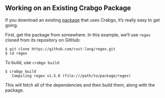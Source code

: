 ## Working on an Existing Crabgo Package

If you download an existing [package][def-package] that uses Crabgo, it’s
really easy to get going.

First, get the package from somewhere. In this example, we’ll use `regex`
cloned from its repository on GitHub:

```console
$ git clone https://github.com/rust-lang/regex.git
$ cd regex
```

To build, use `crabgo build`:

```console
$ crabgo build
   Compiling regex v1.5.0 (file:///path/to/package/regex)
```

This will fetch all of the dependencies and then build them, along with the
package.

[def-package]:  ../appendix/glossary.md#package  '"package" (glossary entry)'
